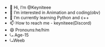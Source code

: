 - 👋 Hi, I’m @Keyniteee
- 👀 I’m interested in Animation and coding(obv)
- 🌱 I’m currently learning Python and c++
- 📫 How to reach me - keyniteee(Discord)
- 😄 Pronouns:he/him
-  ⤿ Age-15
-  ⤿Weeb

<!---
Keyniteee/Keyniteee is a ✨ special ✨ repository because its `README.md` (this file) appears on your GitHub profile.
You can click the Preview link to take a look at your changes.
--->

